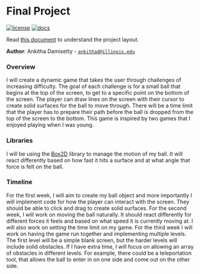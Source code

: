 # Final Project

[![license](https://img.shields.io/badge/license-MIT-green)](LICENSE)
[![docs](https://img.shields.io/badge/docs-yes-brightgreen)](docs/README.md)

Read [this document](https://cliutils.gitlab.io/modern-cmake/chapters/basics/structure.html) to understand the project
layout.

**Author**: Ankitha Damisetty - [`ankithad@illinois.edu`](mailto:ankithad@illinois.edu)

### Overview
I will create a dynamic game that takes the user through challenges of increasing difficulty. The goal of each challenge is for a small ball that begins at the top of the screen, to get to a specific point on the bottom of the screen. The player can draw lines on the screen with their cursor to create solid surfaces for the ball to move through. There will be a time limit that the player has to prepare their path before the ball is dropped from the top of the screen to the bottom. This game is inspired by two games that I enjoyed playing when I was young.

### Libraries
I will be using the [Box2D](https://github.com/sansumbrella/suBox2D) library to manage the motion of my ball. It will react differently based on how fast it hits a surface and at what angle that force is felt on the ball. 

### Timeline
For the first week, I will aim to create my ball object and more importantly I will implement code for how the player can interact with the screen. They should be able to click and drag to create solid surfaces. 
For the second week, I will work on moving the ball naturally. It should react differently for different forces it feels and based on what speed it is currently moving at. I will also work on setting the time limit on my game.
For the third week I will work on having the game run together and implementing multiple levels. The first level will be a simple blank screen, but the harder levels will include solid obstacles.
If I have extra time, I will focus on allowing an array of obstacles in different levels. For example, there could be a teleportation tool, that allows the ball to enter in on one side and come out on the other side. 
